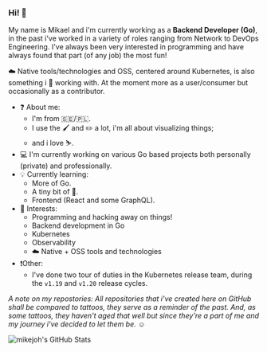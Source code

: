 ### Hi! :wave: 

My name is Mikael and i'm currently working as a **Backend Developer (Go)**, in the past i've worked in a variety of roles ranging from Network to DevOps Engineering. I've always been very interested in programming and have always found that part (of any job) the most fun!

:cloud: Native tools/technologies and OSS, centered around Kubernetes, is also something i :blue_heart: working with. At the moment more as a user/consumer but occasionally as a contributor.

 - :question: About me:
   - I'm from :sweden:/:poland:.
   - I use the :paintbrush: and :pencil2: a lot, i'm all about visualizing things;
   - and i love :skier:.
 - :computer: I'm currently working on various Go based projects both personally (private) and professionally.
 - :bulb: Currently learning:
   - More of Go.
   - A tiny bit of :crab:.
   - Frontend (React and some GraphQL).
 - 💬 Interests:
   - Programming and hacking away on things!
   - Backend development in Go
   - Kubernetes
   - Observability
   - :cloud: Native + OSS tools and technologies
 - ❗Other:
   - I've done two tour of duties in the Kubernetes release team, during the `v1.19` and `v1.20` release cycles.

_A note on my repostories: All repositories that i've created here on GitHub shall be compared to tattoos, they serve as a reminder of the past. And, as some tattoos, they haven't aged that well but since they're a part of me and my journey i've decided to let them be. :relaxed:_ 

![mikejoh's GitHub Stats](https://github.com/mikejoh/github-stats/blob/master/generated/overview.svg)
